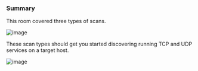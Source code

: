 ### Summary 

This room covered three types of scans.

![image](https://github.com/Taukir1515/Nmap/assets/65533124/59447eea-9572-47c6-ae85-f4a1fc76820b)



These scan types should get you started discovering running TCP and UDP services on a target host.

![image](https://github.com/Taukir1515/Nmap/assets/65533124/200bcd7f-4596-4652-bd47-4221d0dd0990)
